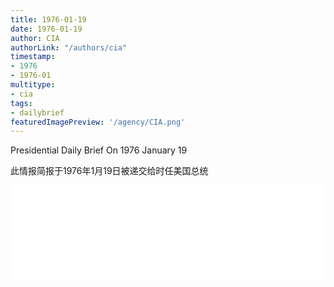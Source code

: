 ```yaml
---
title: 1976-01-19
date: 1976-01-19
author: CIA 
authorLink: "/authors/cia"
timestamp: 
- 1976
- 1976-01
multitype: 
- cia
tags: 
- dailybrief
featuredImagePreview: '/agency/CIA.png'
---
```



Presidential Daily Brief On 1976 January 19

此情报简报于1976年1月19日被递交给时任美国总统

<!--more-->





<div id="over" style="width:100%; overflow:hidden"> <iframe id="sFrame" name="sFrame" frameborder="no" border="0"  allowfullscreen marginwidth="0" scrolling="no" src = " /CIA/1976-01-19.html "  style = " position:absulute; width: 806px; top: 300;" > </iframe> </div>